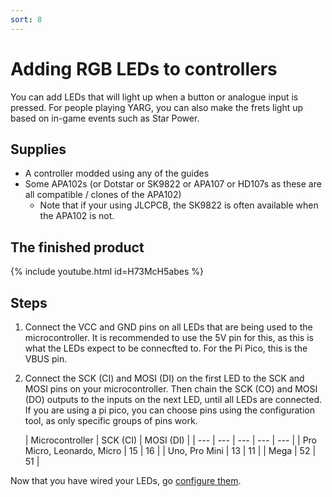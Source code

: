 ```yaml
---
sort: 8
---
```

# Adding RGB LEDs to controllers
You can add LEDs that will light up when a button or analogue input is pressed. For people playing YARG, you can also make the frets light up based on in-game events such as Star Power.
## Supplies
* A controller modded using any of the guides
* Some APA102s (or Dotstar or SK9822 or APA107 or HD107s as these are all compatible / clones of the APA102)
  * Note that if your using JLCPCB, the SK9822 is often available when the APA102 is not.

## The finished product
{% include youtube.html id=H73McH5abes %}

## Steps
1. Connect the VCC and GND pins on all LEDs that are being used to the microcontroller. It is recommended to use the 5V pin for this, as this is what the LEDs expect to be connecfted to. For the Pi Pico, this is the VBUS pin.
2. Connect the SCK (CI) and MOSI (DI) on the first LED to the SCK and MOSI pins on your microcontroller. Then chain the SCK (CO) and MOSI (DO) outputs to the inputs on the next LED, until all LEDs are connected.
   If you are using a pi pico, you can choose pins using the configuration tool, as only specific groups of pins work.
      
   | Microcontroller | SCK (CI) | MOSI (DI) |
   | --- | --- | --- | --- | --- |
   | Pro Micro, Leonardo, Micro | 15 | 16 |
   | Uno, Pro Mini | 13 | 11 |
   | Mega | 52 | 51 | 

Now that you have wired your LEDs, go [configure them](https://santroller.tangentmc.net/tool/using.html).